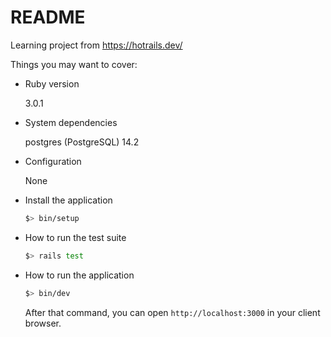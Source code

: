 # README

Learning project from https://hotrails.dev/

Things you may want to cover:

* Ruby version

  3.0.1

* System dependencies

  postgres (PostgreSQL) 14.2

* Configuration

  None

* Install the application

  ```sh
  $> bin/setup
  ```

* How to run the test suite

  ```sh
  $> rails test
  ```

* How to run the application

  ```sh
  $> bin/dev
  ```

  After that command, you can open `http://localhost:3000` in your client browser.
